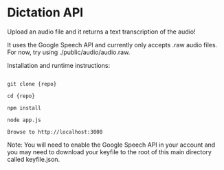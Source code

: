# Dictation API

Upload an audio file and it returns a text transcription of the audio!

It uses the Google Speech API and currently only accepts .raw audio files. For now, try using ./public/audio/audio.raw.

Installation and runtime instructions:

```

git clone {repo}

cd {repo}

npm install

node app.js

Browse to http://localhost:3000

```

Note: You will need to enable the Google Speech API in your account and you may need to download your keyfile to the root of this main directory called keyfile.json.
